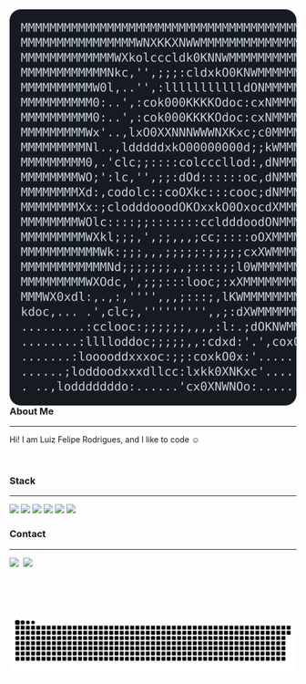 <img align="left" src="https://raw.githubusercontent.com/lfeliiipe/lfeliiipe/main/pic.svg" />


### About Me
---

Hi! I am Luiz Felipe Rodrigues, and I like to code ☺️

<br>

### Stack
---

<div align="left">
  <img src="https://cdn.jsdelivr.net/gh/devicons/devicon@latest/icons/javascript/javascript-plain.svg" width="75"/>
  <img src="https://cdn.jsdelivr.net/gh/devicons/devicon@latest/icons/react/react-original-wordmark.svg" width="75"/>
  <img src="https://cdn.jsdelivr.net/gh/devicons/devicon@latest/icons/python/python-original-wordmark.svg" width="75" />
  <img src="https://github.com/lfeliiipe/lfeliiipe/assets/53595200/160e5942-4c39-4f88-836f-3e3f0586f0a2" width="75" />
  <img src="https://cdn.jsdelivr.net/gh/devicons/devicon@latest/icons/nodejs/nodejs-plain-wordmark.svg" width="75"/>
  <img src="https://cdn.jsdelivr.net/gh/devicons/devicon@latest/icons/express/express-original-wordmark.svg" width="75" />
</div>

### Contact
---
<div align="">
  <a href="https://linkedin.com/in/lfelipersb"><img align="left" src="https://github.com/lfeliiipe/lfeliiipe/assets/53595200/9299eb46-1e91-4f41-af21-a641b6cacbdd" height="100"/></a>
  &nbsp;
  <a href="https://replit.com/@lfeliiipe"><img src="https://github.com/lfeliiipe/lfeliiipe/assets/53595200/13326483-d2d8-4ec9-bf79-8717001bd481" height="100"/></a>
</div>

<!--
### Projects
---
<div align="">
  <a href="https://lfeliiipe.github.io/challenge-decodificador"><b>Decodificador</b></a>
</div>
<br>
-->


    
<picture>
  <source media="(prefers-color-scheme: dark)" srcset="https://raw.githubusercontent.com/lfeliiipe/lfeliiipe/output/github-contribution-grid-snake-dark.svg" />
  <source media="(prefers-color-scheme: light)" srcset="https://raw.githubusercontent.com/lfeliiipe/lfeliiipe/output/github-contribution-grid-snake.svg" />
  <img alt="github-snake" src="https://raw.githubusercontent.com/lfeliiipe/lfeliiipe/output/github-contribution-grid-snake.svg" />
</picture>
